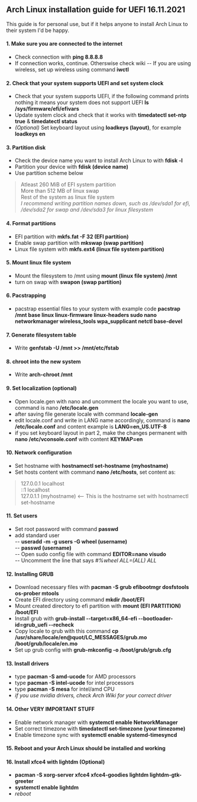 ## Arch Linux installation guide for UEFI 16.11.2021

This guide is for personal use, but if it helps anyone to install Arch Linux to their system I'd be happy.

#### 1. Make sure you are connected to the internet
- Check connection with **ping 8.8.8.8**
- If connection works, continue. Otherswise check wiki
-- If you are using wireless, set up wireless using command **iwctl**

#### 2. Check that your system supports UEFI and set system clock
- Check that your system supports UEFI, if the following command prints nothing it means your system does not support UEFI **ls /sys/firmware/efi/efivars**
- Update system clock and check that it works with **timedatectl set-ntp true** & **timedatectl status**
- *(Optional)* Set keyboard layout using **loadkeys (layout)**, for example **loadkeys en**

#### 3. Partition disk
- Check the device name you want to install Arch Linux to with **fdisk -l**
- Partition your device with **fdisk (device name)**
- Use partition scheme below  
> Atleast 260 MiB of EFI system partition  
> More than 512 MB of linux swap  
>Rest of the system as linux file system  
>*I recommend writing partition names down, such as /dev/sda1 for efi, /dev/sda2 for swap and /dev/sda3 for linux filesystem*

#### 4. Format partitions
- EFI partition with **mkfs.fat -F 32 (EFI partition)**
- Enable swap partition with **mkswap (swap partition)**
- Linux file system with **mkfs.ext4 (linux file system partition)**

#### 5. Mount linux file system
- Mount the filesystem to /mnt using **mount (linux file system) /mnt**
- turn on swap with **swapon (swap partition)**

#### 6. Pacstrapping
- pacstrap essential files to your system with example code **pacstrap /mnt base linux linux-firmware linux-headers sudo nano networkmanager wireless_tools wpa_supplicant netctl base-devel**

#### 7. Generate filesystem table
- Write **genfstab -U /mnt >> /mnt/etc/fstab**

#### 8. chroot into the new system
- Write **arch-chroot /mnt**

#### 9. Set localization (optional)
- Open locale.gen with nano and uncomment the locale you want to use, command is nano **/etc/locale.gen**
- after saving file generate locale with command **locale-gen**
- edit locale.conf and write in LANG name accordingly, command is **nano /etc/locale.conf** and content example is **LANG=en_US.UTF-8**
- if you set keyboard layout in part 2, make the changes permanent with **nano /etc/vconsole.conf** with content **KEYMAP=en**

#### 10. Network configuration
- Set hostname with **hostnamectl set-hostname (myhostname)**
- Set hosts content with command **nano /etc/hosts**, set content as:
> 127.0.0.1		localhost  
> ::1				localhost  
> 127.0.1.1	(myhostname) <-- This is the hostname set with hostnamectl set-hostname

#### 11. Set users
- Set root password with command **passwd**
- add standard user  
-- **useradd -m -g users -G wheel (username)**  
-- **passwd (username)**  
-- Open sudo config file with command **EDITOR=nano visudo**  
-- Uncomment the line that says *#%wheel ALL=(ALL) ALL*

#### 12. Installing GRUB
- Download necessary files with **pacman -S grub efibootmgr dosfstools os-prober mtools**
- Create EFI directory using command **mkdir /boot/EFI**
- Mount created directory to efi partition with **mount (EFI PARTITION) /boot/EFI**
- Install grub with **grub-install --target=x86_64-efi --bootloader-id=grub_uefi --recheck**
- Copy locale to grub with this command **cp /usr/share/locale/en\@quot/LC_MESSAGES/grub.mo /boot/grub/locale/en.mo**
- Set up grub config with **grub-mkconfig -o /boot/grub/grub.cfg**

#### 13. Install drivers
- type **pacman -S amd-ucode** for AMD processors
- type **pacman -S intel-ucode** for intel processors
- type **pacman -S mesa** for intel/amd CPU
- *if you use nvidia drivers, check Arch Wiki for your correct driver*

#### 14. Other VERY IMPORTANT STUFF
- Enable network manager with **systemctl enable NetworkManager**
- Set correct timezone with **timedatectl set-timezone (your timezome)**
- Enable timezone sync with **systemctl enable systemd-timesyncd**

#### 15. Reboot and your Arch Linux should be installed and working

#### 16. Install xfce4 with lightdm (Optional)
- **pacman -S xorg-server xfce4 xfce4-goodies lightdm lightdm-gtk-greeter**
- **systemctl enable lightdm**
- *reboot*
